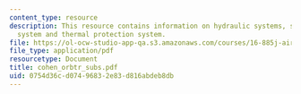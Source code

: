 ```yaml
---
content_type: resource
description: This resource contains information on hydraulic systems, space shuttle
  system and thermal protection system.
file: https://ol-ocw-studio-app-qa.s3.amazonaws.com/courses/16-885j-aircraft-systems-engineering-fall-2005/0754d36cd07496832e83d816abdeb8db_cohen_orbtr_subs.pdf
file_type: application/pdf
resourcetype: Document
title: cohen_orbtr_subs.pdf
uid: 0754d36c-d074-9683-2e83-d816abdeb8db
---
```

